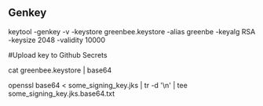 ##  Genkey
keytool -genkey -v -keystore greenbee.keystore -alias greenbe -keyalg RSA -keysize 2048 -validity 10000

#Upload key to Github Secrets

cat greenbee.keystore | base64

openssl base64 < some_signing_key.jks | tr -d '\n' | tee some_signing_key.jks.base64.txt
